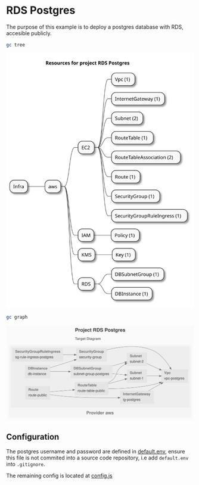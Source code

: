 # RDS Postgres

The purpose of this example is to deploy a postgres database with RDS, accesible publicly.

```sh
gc tree
```

![resources-mindmap](./artifacts/resources-mindmap.svg)

```sh
gc graph
```

![diagram-target.svg](./artifacts/diagram-target.svg)

## Configuration

The postgres username and password are defined in [default.env](default.env), ensure this file is not commited into a source code repository, i.e add `default.env` into `.gitignore`.

The remaining config is located at [config.js](config.js)
